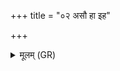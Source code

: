 +++
title = "०२ असौ हा इह"

+++
<details><summary>मूलम् (GR)</summary>

असौ हा इह ते मनः ।  
कपुत्सलम् इव जामयो  
ऽभ्य् एनं भूम ऊर्णूहि ॥
</details>